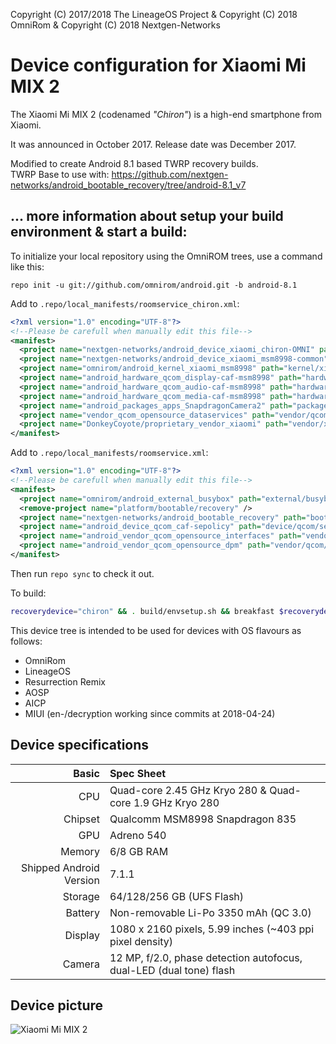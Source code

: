 Copyright (C) 2017/2018 The LineageOS Project & Copyright (C) 2018 OmniRom & Copyright (C) 2018 Nextgen-Networks

Device configuration for Xiaomi Mi MIX 2
=========================================

The Xiaomi Mi MIX 2 (codenamed _"Chiron"_) is a high-end smartphone from Xiaomi.

It was announced in October 2017. Release date was December 2017.

Modified to create Android 8.1 based TWRP recovery builds.  
TWRP Base to use with: https://github.com/nextgen-networks/android_bootable_recovery/tree/android-8.1_v7

## ... more information about setup your build environment & start a build:

To initialize your local repository using the OmniROM trees, use a command like this:

```
repo init -u git://github.com/omnirom/android.git -b android-8.1
```

Add to `.repo/local_manifests/roomservice_chiron.xml`:

```xml
<?xml version="1.0" encoding="UTF-8"?>
<!--Please be carefull when manually edit this file-->
<manifest>
  <project name="nextgen-networks/android_device_xiaomi_chiron-OMNI" path="device/xiaomi/chiron" remote="github" revision="android-8.1" />
  <project name="nextgen-networks/android_device_xiaomi_msm8998-common" path="device/xiaomi/msm8998-common" remote="github" revision="android-8.1" />
  <project name="omnirom/android_kernel_xiaomi_msm8998" path="kernel/xiaomi/msm8998" remote="github" revision="android-8.1" />
  <project name="android_hardware_qcom_display-caf-msm8998" path="hardware/qcom/display-caf-msm8998" remote="omnirom" revision="android-8.1" />
  <project name="android_hardware_qcom_audio-caf-msm8998" path="hardware/qcom/audio-caf-msm8998" remote="omnirom" revision="android-8.1" />
  <project name="android_hardware_qcom_media-caf-msm8998" path="hardware/qcom/media-caf-msm8998" remote="omnirom" revision="android-8.1" />
  <project name="android_packages_apps_SnapdragonCamera2" path="packages/apps/SnapdragonCamera2" remote="omnirom" revision="android-8.1" />
  <project name="vendor_qcom_opensource_dataservices" path="vendor/qcom/opensource/dataservices" remote="omnirom" revision="android-8.1" />
  <project name="DonkeyCoyote/proprietary_vendor_xiaomi" path="vendor/xiaomi" remote="github" revision="android-8.1" />
</manifest>
```

Add to `.repo/local_manifests/roomservice.xml`:

```xml
<?xml version="1.0" encoding="UTF-8"?>
<!--Please be carefull when manually edit this file-->
<manifest>
  <project name="omnirom/android_external_busybox" path="external/busybox" remote="github" revision="android-8.1" />
  <remove-project name="platform/bootable/recovery" />
  <project name="nextgen-networks/android_bootable_recovery" path="bootable/recovery" remote="github" revision="android-8.1_v7" />
  <project name="android_device_qcom_caf-sepolicy" path="device/qcom/sepolicy" remote="omnirom" revision="android-8.1" />
  <project name="android_vendor_qcom_opensource_interfaces" path="vendor/qcom/opensource/interfaces" remote="omnirom" revision="android-8.1" />
  <project name="android_vendor_qcom_opensource_dpm" path="vendor/qcom/opensource/dpm" remote="omnirom" revision="android-8.0" />
</manifest>
```

Then run `repo sync` to check it out.

To build:

```sh
recoverydevice="chiron" && . build/envsetup.sh && breakfast $recoverydevice && lunch omni_$recoverydevice-eng && croot && make -j8 recoveryimage && mv $OUT/recovery.img $OUT/twrp-3.2.1-0-$recoverydevice-$USER-$(date +%Y%m%d-%H%M)-OMNI.img
```


This device tree is intended to be used for devices with OS flavours as follows:  
* OmniRom
* LineageOS
* Resurrection Remix
* AOSP
* AICP
* MIUI (en-/decryption working since commits at 2018-04-24)

## Device specifications

Basic   | Spec Sheet
-------:|:-------------------------
CPU     | Quad-core 2.45 GHz Kryo 280 & Quad-core 1.9 GHz Kryo 280
Chipset | Qualcomm MSM8998 Snapdragon 835
GPU     | Adreno 540
Memory  | 6/8 GB RAM
Shipped Android Version | 7.1.1
Storage | 64/128/256 GB (UFS Flash)
Battery | Non-removable Li-Po 3350 mAh (QC 3.0)
Display | 1080 x 2160 pixels, 5.99 inches (~403 ppi pixel density)
Camera  | 12 MP, f/2.0, phase detection autofocus, dual-LED (dual tone) flash

## Device picture

![Xiaomi Mi MIX 2](https://i8.mifile.cn/a1/pms_1505401464.03824312!560x560.jpg "Xiaomi Mi MIX 2 in black")
